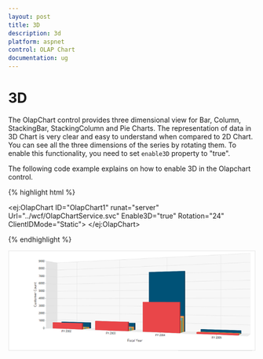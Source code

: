 ```yaml
---
layout: post
title: 3D
description: 3d
platform: aspnet
control: OLAP Chart
documentation: ug
---
```


# 3D

The OlapChart control provides three dimensional view for Bar, Column, StackingBar, StackingColumn and Pie Charts. The representation of data in 3D Chart is very clear and easy to understand when compared to 2D Chart. You can see all the three dimensions of the series by rotating them. To enable this functionality, you need to set `enable3D` property to "true".

The following code example explains on how to enable 3D in the Olapchart control.

{% highlight html %}

<ej:OlapChart ID="OlapChart1" runat="server" Url="../wcf/OlapChartService.svc" Enable3D="true" Rotation="24" ClientIDMode="Static">
    <CommonSeriesOptions Type="Column" />
    <Size Width="100%" Height="460px"></Size>
</ej:OlapChart>

{% endhighlight %}

 ![](3DChart_images/3DChart_images1.png)
 
 



